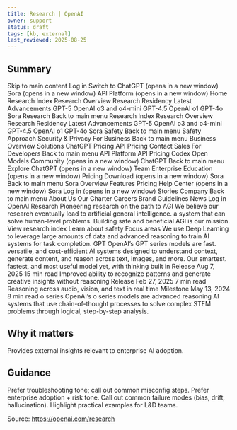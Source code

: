 ```yaml
---
title: Research | OpenAI
owner: support
status: draft
tags: [kb, external]
last_reviewed: 2025-08-25
---
```

## Summary
Skip to main content Log in Switch to ChatGPT (opens in a new window) Sora (opens in a new window) API Platform (opens in a new window) Home Research Index Research Overview Research Residency Latest Advancements GPT-5 OpenAI o3 and o4-mini GPT-4.5 OpenAI o1 GPT-4o Sora Research Back to main menu Research Index Research Overview Research Residency Latest Advancements GPT-5 OpenAI o3 and o4-mini GPT-4.5 OpenAI o1 GPT-4o Sora Safety Back to main menu Safety Approach Security & Privacy For Business Back to main menu Business Overview Solutions ChatGPT Pricing API Pricing Contact Sales For Developers Back to main menu API Platform API Pricing Codex Open Models Community (opens in a new window) ChatGPT Back to main menu Explore ChatGPT (opens in a new window) Team Enterprise Education (opens in a new window) Pricing Download (opens in a new window) Sora Back to main menu Sora Overview Features Pricing Help Center (opens in a new window) Sora Log in (opens in a new window) Stories Company Back to main menu About Us Our Charter Careers Brand Guidelines News Log in OpenAI Research Pioneering research on the path to AGI We believe our research eventually lead to artificial general intelligence. a system that can solve human-level problems. Building safe and beneficial AGI is our mission. View research index Learn about safety Focus areas We use Deep Learning to leverage large amounts of data and advanced reasoning to train AI systems for task completion. GPT OpenAI’s GPT series models are fast. versatile, and cost-efficient AI systems designed to understand context, generate content, and reason across text, images, and more. Our smartest. fastest, and most useful model yet, with thinking built in Release Aug 7, 2025 15 min read Improved ability to recognize patterns and generate creative insights without reasoning Release Feb 27, 2025 7 min read Reasoning across audio, vision, and text in real time Milestone May 13, 2024 8 min read o series OpenAI’s o series models are advanced reasoning AI systems that use chain-of-thought processes to solve complex STEM problems through logical, step-by-step analysis.

## Why it matters
Provides external insights relevant to enterprise AI adoption.

## Guidance
Prefer troubleshooting tone; call out common misconfig steps.
Prefer enterprise adoption + risk tone.
Call out common failure modes (bias, drift, hallucination).
Highlight practical examples for L&D teams.

Source: https://openai.com/research
